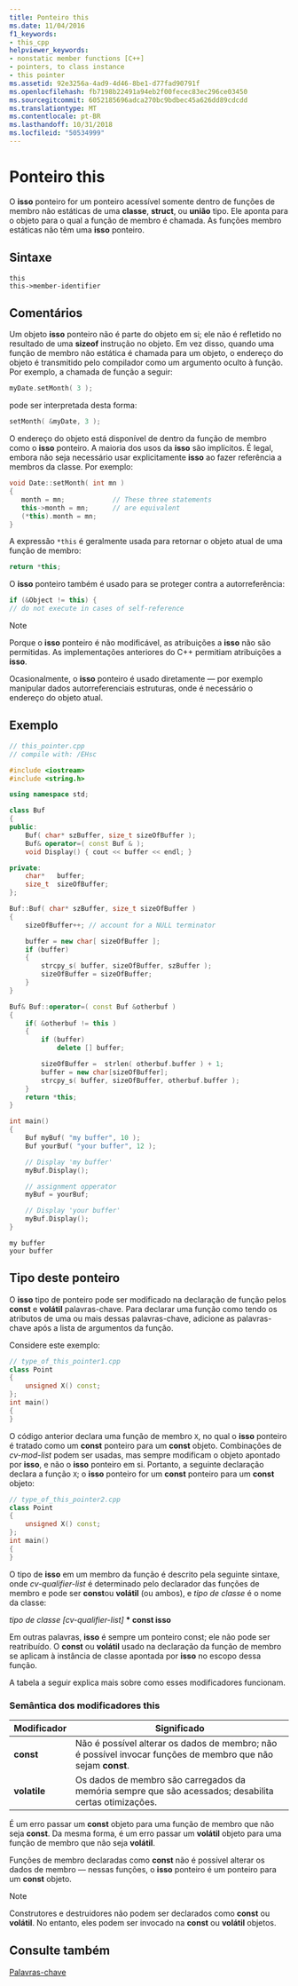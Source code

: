 ```yaml
---
title: Ponteiro this
ms.date: 11/04/2016
f1_keywords:
- this_cpp
helpviewer_keywords:
- nonstatic member functions [C++]
- pointers, to class instance
- this pointer
ms.assetid: 92e3256a-4ad9-4d46-8be1-d77fad90791f
ms.openlocfilehash: fb7198b22491a94eb2f00fecec83ec296ce03450
ms.sourcegitcommit: 6052185696adca270bc9bdbec45a626dd89cdcdd
ms.translationtype: MT
ms.contentlocale: pt-BR
ms.lasthandoff: 10/31/2018
ms.locfileid: "50534999"
---
```

# <a name="this-pointer"></a>Ponteiro this

O **isso** ponteiro for um ponteiro acessível somente dentro de funções de membro não estáticas de uma **classe**, **struct**, ou **união** tipo. Ele aponta para o objeto para o qual a função de membro é chamada. As funções membro estáticas não têm uma **isso** ponteiro.

## <a name="syntax"></a>Sintaxe

```
this 
this->member-identifier
```

## <a name="remarks"></a>Comentários

Um objeto **isso** ponteiro não é parte do objeto em si; ele não é refletido no resultado de uma **sizeof** instrução no objeto. Em vez disso, quando uma função de membro não estática é chamada para um objeto, o endereço do objeto é transmitido pelo compilador como um argumento oculto à função. Por exemplo, a chamada de função a seguir:

```cpp
myDate.setMonth( 3 );
```

pode ser interpretada desta forma:

```cpp
setMonth( &myDate, 3 );
```

O endereço do objeto está disponível de dentro da função de membro como o **isso** ponteiro. A maioria dos usos da **isso** são implícitos. É legal, embora não seja necessário usar explicitamente **isso** ao fazer referência a membros da classe. Por exemplo:

```cpp
void Date::setMonth( int mn )
{
   month = mn;            // These three statements
   this->month = mn;      // are equivalent
   (*this).month = mn;
}
```

A expressão `*this` é geralmente usada para retornar o objeto atual de uma função de membro:

```cpp
return *this;
```

O **isso** ponteiro também é usado para se proteger contra a autorreferência:

```cpp
if (&Object != this) {
// do not execute in cases of self-reference
```

> [!NOTE]
>  Porque o **isso** ponteiro é não modificável, as atribuições a **isso** não são permitidas. As implementações anteriores do C++ permitiam atribuições a **isso**.

Ocasionalmente, o **isso** ponteiro é usado diretamente — por exemplo manipular dados autorreferenciais estruturas, onde é necessário o endereço do objeto atual.

## <a name="example"></a>Exemplo

```cpp
// this_pointer.cpp
// compile with: /EHsc

#include <iostream>
#include <string.h>

using namespace std;

class Buf
{
public:
    Buf( char* szBuffer, size_t sizeOfBuffer );
    Buf& operator=( const Buf & );
    void Display() { cout << buffer << endl; }

private:
    char*   buffer;
    size_t  sizeOfBuffer;
};

Buf::Buf( char* szBuffer, size_t sizeOfBuffer )
{
    sizeOfBuffer++; // account for a NULL terminator

    buffer = new char[ sizeOfBuffer ];
    if (buffer)
    {
        strcpy_s( buffer, sizeOfBuffer, szBuffer );
        sizeOfBuffer = sizeOfBuffer;
    }
}

Buf& Buf::operator=( const Buf &otherbuf )
{
    if( &otherbuf != this )
    {
        if (buffer)
            delete [] buffer;

        sizeOfBuffer =  strlen( otherbuf.buffer ) + 1;
        buffer = new char[sizeOfBuffer];
        strcpy_s( buffer, sizeOfBuffer, otherbuf.buffer );
    }
    return *this;
}

int main()
{
    Buf myBuf( "my buffer", 10 );
    Buf yourBuf( "your buffer", 12 );

    // Display 'my buffer'
    myBuf.Display();

    // assignment opperator
    myBuf = yourBuf;

    // Display 'your buffer'
    myBuf.Display();
}
```

```Output
my buffer
your buffer
```

## <a name="type-of-the-this-pointer"></a>Tipo deste ponteiro

O **isso** tipo de ponteiro pode ser modificado na declaração de função pelos **const** e **volátil** palavras-chave. Para declarar uma função como tendo os atributos de uma ou mais dessas palavras-chave, adicione as palavras-chave após a lista de argumentos da função.

Considere este exemplo:

```cpp
// type_of_this_pointer1.cpp
class Point
{
    unsigned X() const;
};
int main()
{
}
```

O código anterior declara uma função de membro `X`, no qual o **isso** ponteiro é tratado como um **const** ponteiro para um **const** objeto. Combinações de *cv-mod-list* podem ser usadas, mas sempre modificam o objeto apontado por **isso**, e não o **isso** ponteiro em si. Portanto, a seguinte declaração declara a função `X`; o **isso** ponteiro for um **const** ponteiro para um **const** objeto:

```cpp
// type_of_this_pointer2.cpp
class Point
{
    unsigned X() const;
};
int main()
{
}
```

O tipo de **isso** em um membro da função é descrito pela seguinte sintaxe, onde *cv-qualifier-list* é determinado pelo declarador das funções de membro e pode ser **const**ou **volátil** (ou ambos), e *tipo de classe* é o nome da classe:

*tipo de classe [cv-qualifier-list]* **&#42; const isso**

Em outras palavras, **isso** é sempre um ponteiro const; ele não pode ser reatribuído.  O **const** ou **volátil** usado na declaração da função de membro se aplicam à instância de classe apontada por **isso** no escopo dessa função.

A tabela a seguir explica mais sobre como esses modificadores funcionam.

### <a name="semantics-of-this-modifiers"></a>Semântica dos modificadores this

|Modificador|Significado|
|--------------|-------------|
|**const**|Não é possível alterar os dados de membro; não é possível invocar funções de membro que não sejam **const**.|
|**volatile**|Os dados de membro são carregados da memória sempre que são acessados; desabilita certas otimizações.|

É um erro passar um **const** objeto para uma função de membro que não seja **const**. Da mesma forma, é um erro passar um **volátil** objeto para uma função de membro que não seja **volátil**.

Funções de membro declaradas como **const** não é possível alterar os dados de membro — nessas funções, o **isso** ponteiro é um ponteiro para um **const** objeto.

> [!NOTE]
>  Construtores e destruidores não podem ser declarados como **const** ou **volátil**. No entanto, eles podem ser invocado na **const** ou **volátil** objetos.

## <a name="see-also"></a>Consulte também

[Palavras-chave](../cpp/keywords-cpp.md)